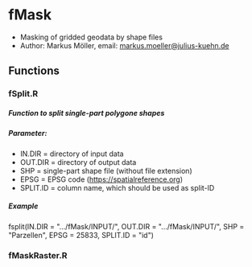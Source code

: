 # fMask
* Masking of gridded geodata by shape files
* Author: Markus Möller, email: markus.moeller@julius-kuehn.de

## Functions
### fSplit.R
##### Function to split single-part polygone shapes
##### Parameter:
- IN.DIR = directory of input data
- OUT.DIR = directory of output data
- SHP = single-part shape file (without file extension)
- EPSG = EPSG code (https://spatialreference.org)
- SPLIT.ID = column name, which should be used as split-ID
##### Example
fsplit(IN.DIR = ".../fMask/INPUT/",
       OUT.DIR = ".../fMask/INPUT/",
       SHP = "Parzellen",
       EPSG = 25833,
       SPLIT.ID = "id")

###  fMaskRaster.R
####
